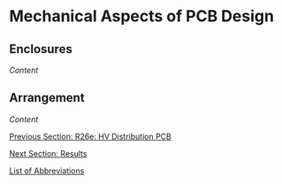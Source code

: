 # Mechanical Aspects of PCB Design

## Enclosures
_Content_

## Arrangement
_Content_  

[Previous Section: R26e: HV Distribution PCB](hv-distribution-pcb.md)

[Next Section: Results](#)  

[List of Abbreviations](list-of-abbrev.md)